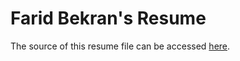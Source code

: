 # Farid Bekran's Resume

The source of this resume file can be accessed [here](https://www.latextemplates.com/template/developer-cv).
